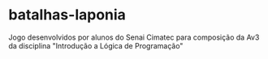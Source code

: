 # batalhas-laponia
Jogo desenvolvidos por alunos do Senai Cimatec para composição da Av3 da disciplina "Introdução a Lógica de Programação"
